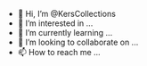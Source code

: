 - 👋 Hi, I’m @KersCollections
- 👀 I’m interested in ...
- 🌱 I’m currently learning ...
- 💞️ I’m looking to collaborate on ...
- 📫 How to reach me ...

<!---
KersCollections/KersCollections is a ✨ special ✨ repository because its `README.md` (this file) appears on your GitHub profile.
You can click the Preview link to take a look at your changes.
--->
